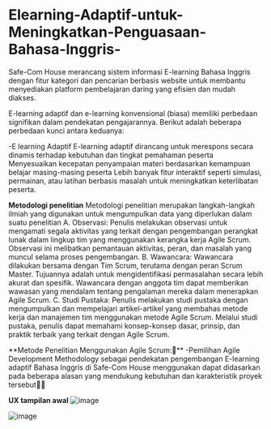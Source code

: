 # Elearning-Adaptif-untuk-Meningkatkan-Penguasaan-Bahasa-Inggris-
Safe-Com House merancang sistem informasi E-learning Bahasa Inggris dengan fitur kategori dan pencarian berbasis website untuk membantu menyediakan platform pembelajaran daring yang efisien dan mudah diakses. 

E-learning adaptif dan e-learning konvensional (biasa) memiliki perbedaan signifikan dalam pendekatan pengajarannya. Berikut adalah beberapa perbedaan kunci antara keduanya:

-E learning Adaptif
E-learning adaptif dirancang untuk merespons secara dinamis terhadap kebutuhan dan tingkat pemahaman peserta
Menyesuaikan kecepatan penyampaian materi berdasarkan kemampuan belajar masing-masing peserta
Lebih banyak fitur interaktif seperti simulasi, permainan, atau latihan berbasis masalah untuk meningkatkan keterlibatan peserta.

**Metodologi penelitian**
Metodologi penelitian merupakan langkah-langkah ilmiah yang digunakan untuk mengumpulkan data yang diperlukan dalam suatu penelitian 
A. Observasi:
Penulis melakukan observasi untuk mengamati segala aktivitas yang terkait dengan pengembangan perangkat lunak dalam lingkup tim yang menggunakan kerangka kerja Agile Scrum. Observasi ini melibatkan pemantauan aktivitas, peran, dan masalah yang muncul selama proses pengembangan.
B. Wawancara:
Wawancara dilakukan bersama dengan Tim Scrum, terutama dengan peran Scrum Master. Tujuannya adalah untuk mengidentifikasi permasalahan secara lebih akurat dan spesifik. Wawancara dengan anggota tim dapat memberikan wawasan yang mendalam tentang pengalaman mereka dalam menerapkan Agile Scrum.
C. Studi Pustaka:
Penulis melakukan studi pustaka dengan mengumpulkan dan mempelajari artikel-artikel yang membahas metode kerja dan manajemen tim menggunakan metode Agile Scrum. Melalui studi pustaka, penulis dapat memahami konsep-konsep dasar, prinsip, dan praktik terbaik yang terkait dengan Agile Scrum.

**Metode Penelitian Menggunakan Agile Scrum:**
-Pemilihan Agile Development Methodology sebagai pendekatan pengembangan E-learning adaptif Bahasa Inggris di Safe-Com House menggunakan dapat didasarkan pada beberapa alasan yang mendukung kebutuhan dan karakteristik proyek tersebut

**UX tampilan awal**
![image](https://github.com/chonang/Elearning-Adaptif-untuk-Meningkatkan-Penguasaan-Bahasa-Inggris-/assets/34024629/184a7b44-1a37-4ff1-a2b8-d79abe36cd1e)

![image](https://github.com/chonang/Elearning-Adaptif-untuk-Meningkatkan-Penguasaan-Bahasa-Inggris-/assets/34024629/d483d791-af0b-432f-8d0d-efcb78b11333)


